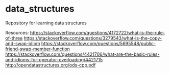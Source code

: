 # data_structures
Repository for learning data structures

Resources:
https://stackoverflow.com/questions/4172722/what-is-the-rule-of-three
https://stackoverflow.com/questions/3279543/what-is-the-copy-and-swap-idiom
https://stackoverflow.com/questions/5695548/public-friend-swap-member-function
https://stackoverflow.com/questions/4421706/what-are-the-basic-rules-and-idioms-for-operator-overloading/4421715
http://opendatastructures.org/ods-cpp.pdf
